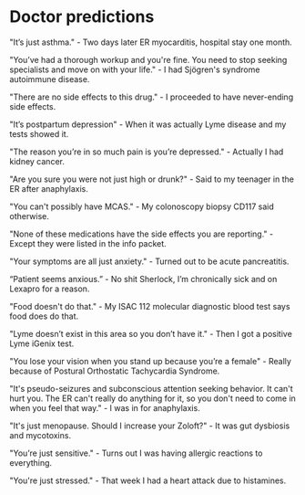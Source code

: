 # Doctor predictions

"It’s just asthma." - Two days later ER myocarditis, hospital stay one month.

"You’ve had a thorough workup and you're fine. You need to stop seeking specialists and move on with your life." - I had Sjögren's syndrome autoimmune disease.

"There are no side effects to this drug." - I proceeded to have never-ending side effects.

"It’s postpartum depression" - When it was actually Lyme disease and my tests showed it.

"The reason you’re in so much pain is you’re depressed." - Actually I had kidney cancer.

"Are you sure you were not just high or drunk?" - Said to my teenager in the ER after anaphylaxis.

"You can't possibly have MCAS." - My colonoscopy biopsy CD117 said otherwise.

"None of these medications have the side effects you are reporting." - Except they were listed in the info packet.

"Your symptoms are all just anxiety." - Turned out to be acute pancreatitis.

“Patient seems anxious.” - No shit Sherlock, I’m chronically sick and on Lexapro for a reason.

"Food doesn't do that." - My ISAC 112 molecular diagnostic blood test says food does do that.

"Lyme doesn’t exist in this area so you don’t have it." - Then I got a positive Lyme iGenix test.

"You lose your vision when you stand up because you’re a female" - Really because of Postural Orthostatic Tachycardia Syndrome.

"It's pseudo-seizures and subconscious attention seeking behavior. It can't hurt you. The ER can't really do anything for it, so you don't need to come in when you feel that way." - I was in for anaphylaxis.

"It's just menopause. Should I increase your Zoloft?" - It was gut dysbiosis and mycotoxins.

"You’re just sensitive." - Turns out I was having allergic reactions to everything.

"You're just stressed." - That week I had a heart attack due to histamines.
